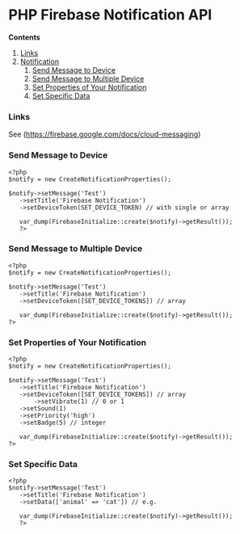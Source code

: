 # PHP Firebase Notification API

**Contents**
1. [Links](#links)
2. [Notification](#send)
   1. [Send Message to Device](#send)
   2. [Send Message to Multiple Device](#multiple)
   3. [Set Properties of Your Notification](#properties)
   4. [Set Specific Data](#data)

<a name="links"></a>
### Links

See (https://firebase.google.com/docs/cloud-messaging)

<a name="send"></a>
### Send Message to Device

    <?php
	$notify = new CreateNotificationProperties();
	
	$notify->setMessage('Test')
	   ->setTitle('Firebase Notification')
	   ->setDeviceToken(SET_DEVİCE_TOKEN) // with single or array
	   
	   var_dump(FirebaseInitialize::create($notify)->getResult());
	   ?>

<a name="multiple"></a>
### Send Message to Multiple Device

    <?php
	$notify = new CreateNotificationProperties();
	
	$notify->setMessage('Test')
	   ->setTitle('Firebase Notification')
	   ->setDeviceToken([SET_DEVİCE_TOKENS]) // array
	   
	   var_dump(FirebaseInitialize::create($notify)->getResult());
	?>

<a name="properties"></a>
### Set Properties of Your Notification

    <?php
	$notify = new CreateNotificationProperties();
	
	$notify->setMessage('Test')
	   ->setTitle('Firebase Notification')
	   ->setDeviceToken([SET_DEVİCE_TOKENS]) // array
	   	   ->setVibrate(1) // 0 or 1
	   ->setSound(1)
	   ->setPriority('high')
	   ->setBadge(5) // integer
	   
	   var_dump(FirebaseInitialize::create($notify)->getResult());
	?>

<a name="data"></a>
### Set Specific Data

    <?php
	$notify->setMessage('Test')
	   ->setTitle('Firebase Notification')
	   ->setData(['animal' => 'cat']) // e.g.
	   
	   var_dump(FirebaseInitialize::create($notify)->getResult());
	   ?>
